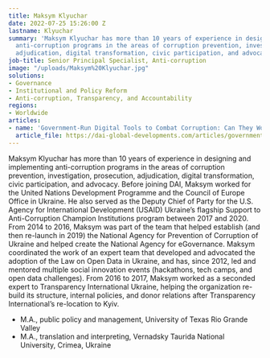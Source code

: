 ```yaml
---
title: Maksym Klyuchar
date: 2022-07-25 15:26:00 Z
lastname: Klyuchar
summary: 'Maksym Klyuchar has more than 10 years of experience in designing and implementing
  anti-corruption programs in the areas of corruption prevention, investigation, prosecution,
  adjudication, digital transformation, civic participation, and advocacy. '
job-title: Senior Principal Specialist, Anti-corruption
image: "/uploads/Maksym%20Klyuchar.jpg"
solutions:
- Governance
- Institutional and Policy Reform
- Anti-corruption, Transparency, and Accountability
regions:
- Worldwide
articles:
- name: 'Government-Run Digital Tools to Combat Corruption: Can They Work?'
  article_file: https://dai-global-developments.com/articles/government-run-digital-tools-to-combat-corruption-can-they-work/
---
```


Maksym Klyuchar has more than 10 years of experience in designing and implementing anti-corruption programs in the areas of corruption prevention, investigation, prosecution, adjudication, digital transformation, civic participation, and advocacy. Before joining DAI, Maksym worked for the United Nations Development Programme and the Council of Europe Office in Ukraine. He also served as the Deputy Chief of Party for the U.S. Agency for International Development (USAID) Ukraine’s flagship Support to Anti-Corruption Champion Institutions program between 2017 and 2020. From 2014 to 2016, Maksym was part of the team that helped establish (and then re-launch in 2019) the National Agency for Prevention of Corruption of Ukraine and helped create the National Agency for eGovernance. Maksym coordinated the work of an expert team that developed and advocated the adoption of the Law on Open Data in Ukraine, and has, since 2012, led and mentored multiple social innovation events (hackathons, tech camps, and open data challenges). From 2016 to 2017, Maksym worked as a seconded expert to Transparency International Ukraine, helping the organization re-build its structure, internal policies, and donor relations after Transparency International’s re-location to Kyiv.

* M.A., public policy and management, University of Texas Rio Grande Valley
* M.A., translation and interpreting, Vernadsky Taurida National University, Crimea, Ukraine